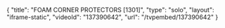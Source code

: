 {
    "title": "FOAM CORNER PROTECTORS [1301]",
    "type": "solo",
    "layout": "iframe-static",
    "videoId": "137390642",
    "url": "\/tvpembed\/137390642"
}